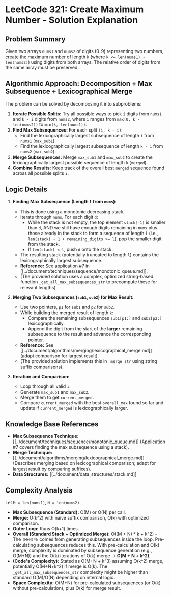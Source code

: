 # LeetCode 321: Create Maximum Number - Solution Explanation

## Problem Summary

Given two arrays `nums1` and `nums2` of digits (0-9) representing two numbers, create the maximum number of length `k` (where `k <= len(nums1) + len(nums2)`) using digits from both arrays. The relative order of digits from the same array must be preserved.

## Algorithmic Approach: Decomposition + Max Subsequence + Lexicographical Merge

The problem can be solved by decomposing it into subproblems:

1.  **Iterate Possible Splits:** Try all possible ways to pick `i` digits from `nums1` and `k - i` digits from `nums2`, where `i` ranges from `max(0, k - len(nums2))` to `min(k, len(nums1))`.
2.  **Find Max Subsequences:** For each split `(i, k - i)`:
    *   Find the lexicographically largest subsequence of length `i` from `nums1` (`max_sub1`).
    *   Find the lexicographically largest subsequence of length `k - i` from `nums2` (`max_sub2`).
3.  **Merge Subsequences:** Merge `max_sub1` and `max_sub2` to create the lexicographically largest possible sequence of length `k` (`merged`).
4.  **Combine Results:** Keep track of the overall best `merged` sequence found across all possible splits `i`.

## Logic Details

1.  **Finding Max Subsequence (Length `l` from `nums`):**
    *   This is done using a monotonic decreasing stack.
    *   Iterate through `nums`. For each digit `d`:
        *   While the stack is not empty, the top element `stack[-1]` is smaller than `d`, AND we still have enough digits remaining in `nums` plus those already in the stack to form a sequence of length `l` (i.e., `len(stack) - 1 + remaining_digits >= l`), pop the smaller digit from the stack.
        *   If `len(stack) < l`, push `d` onto the stack.
    *   The resulting stack (potentially truncated to length `l`) contains the lexicographically largest subsequence.
    *   **Reference:** See application #7 in [[../document/techniques/sequence/monotonic_queue.md]].
    *   (The provided solution uses a complex, optimized string-based function `_get_all_max_subsequences_str` to precompute these for relevant lengths).

2.  **Merging Two Subsequences (`sub1`, `sub2`) for Max Result:**
    *   Use two pointers, `p1` for `sub1` and `p2` for `sub2`.
    *   While building the merged result of length `k`:
        *   Compare the remaining subsequences `sub1[p1:]` and `sub2[p2:]` lexicographically.
        *   Append the digit from the start of the **larger** remaining subsequence to the result and advance the corresponding pointer.
    *   **Reference:** See [[../document/algorithms/merging/lexicographical_merge.md]] (adapt comparison for largest result).
    *   (The provided solution implements this in `_merge_str` using string suffix comparisons).

3.  **Iteration and Comparison:**
    *   Loop through all valid `i`.
    *   Generate `max_sub1` and `max_sub2`.
    *   Merge them to get `current_merged`.
    *   Compare `current_merged` with the best `overall_max` found so far and update if `current_merged` is lexicographically larger.

## Knowledge Base References

*   **Max Subsequence Technique:** [[../document/techniques/sequence/monotonic_queue.md]] (Application #7 covers finding the max subsequence using a stack).
*   **Merge Technique:** [[../document/algorithms/merging/lexicographical_merge.md]] (Describes merging based on lexicographical comparison; adapt for largest result by comparing suffixes).
*   **Data Structures:** [[../document/data_structures/stack.md]]

## Complexity Analysis

Let `M = len(nums1)`, `N = len(nums2)`.
*   **Max Subsequence (Standard):** O(M) or O(N) per call.
*   **Merge:** O(k^2) with naive suffix comparison, O(k) with optimized comparison.
*   **Outer Loop:** Runs O(k+1) times.
*   **Overall (Standard Stack + Optimized Merge):** O((M + N) * k + k^2) - The `(M+N)*k` comes from generating subsequences inside the loop. Pre-calculating subsequences reduces this. With pre-calculation and O(k) merge, complexity is dominated by subsequence generation (e.g., O(M+N)) and the O(k) iterations of O(k) merge -> **O(M + N + k^2)**.
*   **(Code's Complexity):** Stated as O(M+N + k^3) assuming O(k^2) merge, potentially O(M+N+k^2) if merge is O(k). The `_get_all_max_subsequences_str` complexity might be higher than standard O(M)/O(N) depending on internal logic.
*   **Space Complexity:** O(M+N) for pre-calculated subsequences (or O(k) without pre-calculation), plus O(k) for merge result. 